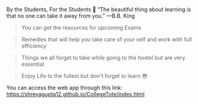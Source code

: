 By the Students, For the Students 🤩
“The beautiful thing about learning is that no one can take it away from you.” —B.B. King

>You can get the resources for upcoming Exams

>Remedies that will help you take care of your self and work with full efficiency

>Things we all forget to take while going to the hostel but are very essential

>Enjoy Life to the fullest but don't forget to learn 😎
 
 You can access the web app through this link: https://shreyagupta12.github.io/CollegeTote/index.html
